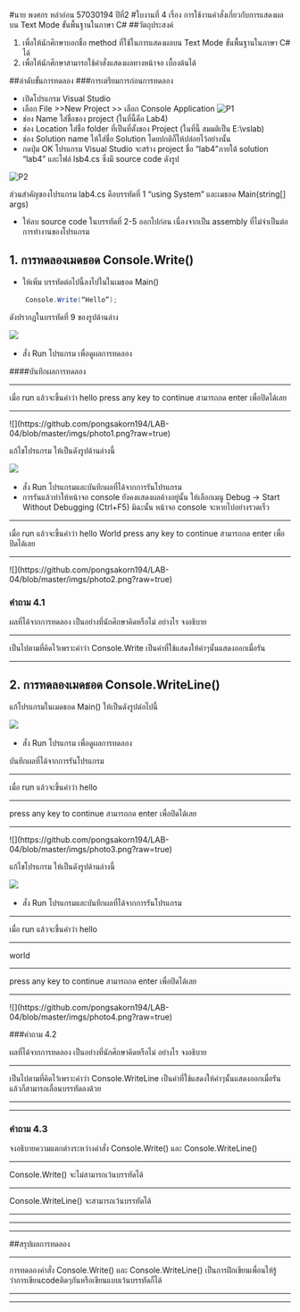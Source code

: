 #นาย พงศกร หล่าอ่อน 57030194 ปีที่2
#ใบงานที่ 4
เรื่อง การใช้งานคำสั่งเกี่ยวกับการแสดงผลบน Text Mode ขั้นพื้นฐานในภาษา C#
##วัตถุประสงค์
1. เพื่อให้นักศึกษาบอกชื่อ method ที่ใช้ในการแสดงผลบน Text Mode ขั้นพื้นฐานในภาษา C# ได้
2. เพื่อให้นักศึกษาสามารถใช้คำสั่งแสดงผลทางหน้าจอ เบื้องต้นได้

##ลำดับขั้นการทดลอง
###การเตรียมการก่อนการทดลอง
  * เปิดโปรแกรม Visual Studio 
  *  เลือก File >>New Project >> เลือก Console Application 
![P1](https://github.com/Desktop-Programming-Lab-2559/LAB-04/blob/master/imgs/P1.png)
  *  ช่อง Name ใส่ชื่อของ project (ในที่นี้คือ Lab4)
  *  ช่อง Location ใส่ชื่อ folder ที่เป็นที่ตั้งของ Project (ในที่นี้ สมมติเป็น E:\vslab)
  *  ช่อง Solution name ให้ใส่ชื่อ Solution โดยปกติก็ให้ปล่อยไว้อย่างนั้น 
  *  กดปุ่ม OK โปรแกรม Visual Studio จะสร้าง project ชื่อ “lab4”ภายใต้ solution “lab4” และไฟล์ lsb4.cs ซึ่งมี source code ดังรูป 

![P2](https://github.com/Desktop-Programming-Lab-2559/LAB-04/blob/master/imgs/P2.png)

ส่วนสำคัญของโปรแกรม lab4.cs  คือบรรทัดที่ 1 “using System” และเมธอด Main(string[] args)


 *  ให้ลบ source code ในบรรทัดที่ 2-5 ออกไปก่อน เนื่องจากเป็น assembly ที่ไม่จำเป็นต่อการทำงานของโปรแกรม 

## 1. การทดลองเมดธอด Console.Write()
* ให้เพิ่ม บรรทัดต่อไปนี้ลงไปในในเมธอด Main()
```csharp 
    Console.Write(“Hello”);
```
ดังปรากฏในบรรทัดที่ 9 ของรูปด้านล่าง 

![](https://github.com/Desktop-Programming-Lab-2559/LAB-04/blob/master/imgs/P3.png)
 
 * สั่ง Run โปรแกรม เพื่อดูผลการทดลอง 

####บันทึกผลการทดลอง
<hr> เมื่อ run แล้วจะขึ้นคำว่า hello press any key to continue สามารถกด enter เพื่อปิดได้เลย
<hr>
![](https://github.com/pongsakorn194/LAB-04/blob/master/imgs/photo1.png?raw=true)

แก้ไขโปรแกรม ให้เป็นดังรูปด้านล่างนี้    

![](https://github.com/Desktop-Programming-Lab-2559/LAB-04/blob/master/imgs/P4.png)

 * สั่ง Run โปรแกรมและบันทึกผลที่ได้จากการรันโปรแกรม
 * การรันแล้วทำให้หน้าจอ console ยังคงแสดงผลค้างอยู่นั้น ให้เลือกเมนู Debug -> Start Without Debugging (Ctrl+F5) มิฉะนั้น หน้าจอ console จะหายไปอย่างรวดเร็ว
<hr> เมื่อ run แล้วจะขึ้นคำว่า hello World press any key to continue สามารถกด enter เพื่อปิดได้เลย
<hr>
![](https://github.com/pongsakorn194/LAB-04/blob/master/imgs/photo2.png?raw=true)


### คำถาม 4.1 

ผลที่ได้จากการทดลอง เป็นอย่างที่นักศึกษาคิดหรือไม่ อย่างไร  จงอธิบาย
<hr> เป็นไปตามที่คิดไว้เพราะคำว่า Console.Write เป็นคำที่ใช้แสดงให้คำๆนั้นแสดงออกเมื่อรัน
<hr>



## 2. การทดลองเมดธอด Console.WriteLine()

แก้โปรแกรมในเมดธอด Main() ให้เป็นดังรูปต่อไปนี้

![](https://github.com/Desktop-Programming-Lab-2559/LAB-04/blob/master/imgs/P5.png)

 * สั่ง Run โปรแกรม เพื่อดูผลการทดลอง 

บันทึกผลที่ได้จากการรันโปรแกรม
<hr> เมื่อ run แล้วจะขึ้นคำว่า hello 
<hr> press any key to continue สามารถกด enter เพื่อปิดได้เลย
<hr>
![](https://github.com/pongsakorn194/LAB-04/blob/master/imgs/photo3.png?raw=true)

แก้ไขโปรแกรม ให้เป็นดังรูปด้านล่างนี้

![](https://github.com/Desktop-Programming-Lab-2559/LAB-04/blob/master/imgs/P6.png)

 * สั่ง Run โปรแกรมและบันทึกผลที่ได้จากการรันโปรแกรม
<hr> เมื่อ run แล้วจะขึ้นคำว่า hello 
<hr> world
<hr> press any key to continue สามารถกด enter เพื่อปิดได้เลย
<hr>
![](https://github.com/pongsakorn194/LAB-04/blob/master/imgs/photo4.png?raw=true)

###คำถาม 4.2

ผลที่ได้จากการทดลอง เป็นอย่างที่นักศึกษาคิดหรือไม่ อย่างไร  จงอธิบาย
<hr> เป็นไปตามที่คิดไว้เพราะคำว่า Console.WriteLine เป็นคำที่ใช้แสดงให้คำๆนั้นแสดงออกเมื่อรันแล้วก็สามารถเลื่อนบรรทัดลงด้วย
<hr>
<hr>


### คำถาม 4.3 

จงอธิบายความแตกต่างระหว่างคำสั่ง Console.Write() และ Console.WriteLine()
<hr> Console.Write() จะไม่สามารถเว้นบรรทัดได้
<hr> Console.WriteLine() จะสามารถเว้นบรรทัดได้
<hr>
<hr>
<hr>

##สรุปผลการทดลอง

<hr> การทดลองคำสั่ง  Console.Write() และ Console.WriteLine()  เป็นการฝึกเขียนเพื่อนให้รู้ว่าการเขียนcodeติดๆกันหรือเขียนแบบเว้นบรรทัดก็ได้
<hr>
<hr>


